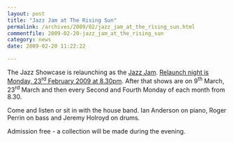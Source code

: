```yaml
---
layout: post
title: "Jazz Jam at The Rising Sun"
permalink: /archives/2009/02/jazz_jam_at_the_rising_sun.html
commentfile: 2009-02-20-jazz_jam_at_the_rising_sun
category: news
date: 2009-02-20 11:22:22

---
```


The Jazz Showcase is relaunching as the [Jazz Jam](/directory/music/200802050818). [Relaunch night is Monday, 23<sup>rd</sup> February 2009 at 8.30pm](/event/show/200705142061). After that shows are on 9<sup>th</sup> March, 23<sup>rd</sup> March and then every Second and Fourth Monday of each month from 8.30.

Come and listen or sit in with the house band. Ian Anderson on piano, Roger Perrin on bass and Jeremy Holroyd on drums.

Admission free - a collection will be made during the evening.
